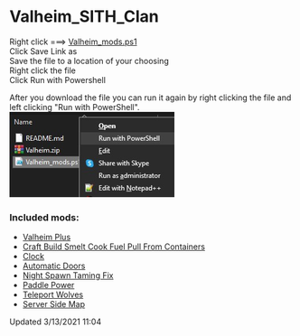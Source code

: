# Valheim_SITH_Clan

Right click ===> [Valheim_mods.ps1](https://github.com/Dhovin/Valheim_SITH_Clan/raw/main/Valheim_mods.ps1)  
Click Save Link as  
Save the file to a location of your choosing  
Right click the file  
Click Run with Powershell  
  
After you download the file you can run it again by right clicking the file and left clicking "Run with PowerShell".  
![Right click file, left click Run with PowerShell](https://github.com/Dhovin/Valheim_SITH_Clan/blob/main/images/runpowershell.jpg)
  
### Included mods:
  * [Valheim Plus](https://www.nexusmods.com/valheim/mods/4)
  * [Craft Build Smelt Cook Fuel Pull From Containers](https://www.nexusmods.com/valheim/mods/40)
  * [Clock](https://www.nexusmods.com/valheim/mods/85)
  * [Automatic Doors](https://www.nexusmods.com/valheim/mods/288)
  * [Night Spawn Taming Fix](https://www.nexusmods.com/valheim/mods/315)
  * [Paddle Power](https://www.nexusmods.com/valheim/mods/305)
  * [Teleport Wolves](https://www.nexusmods.com/valheim/mods/217)
  * [Server Side Map](https://www.nexusmods.com/valheim/mods/88)
  
  Updated 3/13/2021 11:04 
